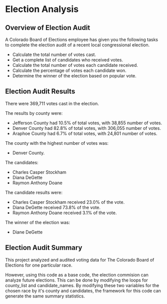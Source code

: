 # Election Analysis

## Overview of Election Audit
A Colorado Board of Elections employee has given you the following tasks to complete the election audit of a recent local congressional election.

- Calculate the total number of votes cast.
- Get a complete list of candidates who received votes.
- Calculate the total number of votes each candidate received.
- Calculate the percentage of votes each candidate won.
- Determine the winner of the election based on popular vote.



## Election Audit Results

There were 369,711 votes cast in the election.

 The results by county were:

- Jefferson County had 10.5% of total votes, with 38,855 number of votes.
- Denver County had 82.8% of total votes, with 306,055 number of votes.
- Araphoe County had 6.7% of total votes, with 24,801 number of votes.

The county with the highest number of votes was:
- Denver County.

The candidates:

- Charles Casper Stockham
- Diana DeGette
- Raymon Anthony Doane

The candidate results were:

- Charles Casper Stockham received 23.0% of the vote.
- Diana DeGette received 73.8% of the vote.
- Raymon Anthony Doane received 3.1% of the vote. 

The winner of the election was:

- Diane DeGette

## Election Audit Summary

This project analyzed and audited voting data for The Colorado Board of Elections for one particular race.

However, using this code as a base code, the election commision can analyze future elections. This can be done by modifying the loops for county_list and candidate_names. By modifying these two variables for the chosen race by it's county and candidates, the framework for this code can generate the same summary statistics.
